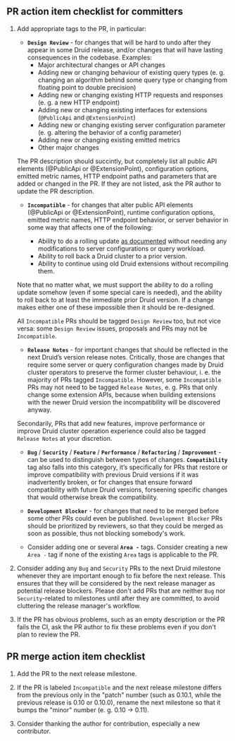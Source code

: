 <!--
  ~ Licensed to the Apache Software Foundation (ASF) under one
  ~ or more contributor license agreements.  See the NOTICE file
  ~ distributed with this work for additional information
  ~ regarding copyright ownership.  The ASF licenses this file
  ~ to you under the Apache License, Version 2.0 (the
  ~ "License"); you may not use this file except in compliance
  ~ with the License.  You may obtain a copy of the License at
  ~
  ~   http://www.apache.org/licenses/LICENSE-2.0
  ~
  ~ Unless required by applicable law or agreed to in writing,
  ~ software distributed under the License is distributed on an
  ~ "AS IS" BASIS, WITHOUT WARRANTIES OR CONDITIONS OF ANY
  ~ KIND, either express or implied.  See the License for the
  ~ specific language governing permissions and limitations
  ~ under the License.
  -->

## PR action item checklist for committers

1. Add appropriate tags to the PR, in particular:

     - **`Design Review`** - for changes that will be hard to undo after they appear in some Druid release, and/or
     changes that will have lasting consequences in the codebase. Examples:
        - Major architectural changes or API changes
        - Adding new or changing behaviour of existing query types (e. g. changing an algorithm behind some query type
        or changing from floating point to double precision)
        - Adding new or changing existing HTTP requests and responses (e. g. a new HTTP endpoint)
        - Adding new or changing existing interfaces for extensions (`@PublicApi` and `@ExtensionPoint`)
        - Adding new or changing existing server configuration parameter (e. g. altering the behavior of a config
        parameter)
        - Adding new or changing existing emitted metrics
        - Other major changes

     The PR description should succintly, but completely list all public API elements (@PublicApi or @ExtensionPoint),
     configuration options, emitted metric names, HTTP endpoint paths and parameters that are added or changed in the
     PR. If they are not listed, ask the PR author to update the PR description.

     - **`Incompatible`** - for changes that alter public API elements (@PublicApi or @ExtensionPoint), runtime
     configuration options, emitted metric names, HTTP endpoint behavior, or server behavior in some way that affects
     one of the following:

        - Ability to do a rolling update [as documented](http://druid.io/docs/latest/operations/rolling-updates.html)
        without needing any modifications to server configurations or query workload.
        - Ability to roll back a Druid cluster to a prior version.
        - Ability to continue using old Druid extensions without recompiling them.

     Note that no matter what, we must support the ability to do a rolling update somehow (even if some special care is
     needed), and the ability to roll back to at least the immediate prior Druid version. If a change makes either one
     of these impossible then it should be re-designed.

     All `Incompatible` PRs should be tagged `Design Review` too, but not vice versa: some `Design Review` issues,
     proposals and PRs may not be `Incompatible`.

     - **`Release Notes`** - for important changes that should be reflected in the next Druid’s version release notes.
     Critically, those are changes that require some server or query configuration changes made by Druid cluster
     operators to preserve the former cluster behaviour, i. e. the majority of PRs tagged `Incompatible`. However, some
     `Incompatible` PRs may not need to be tagged `Release Notes`, e. g. PRs that only change some extension APIs,
     because when building extensions with the newer Druid version the incompatibility will be discovered anyway.

     Secondarily, PRs that add new features, improve performance or improve Druid cluster operation experience could
     also be tagged `Release Notes` at your discretion.

     - **`Bug`** / **`Security`** / **`Feature`** / **`Performance`** / **`Refactoring`** / **`Improvement`** - can be
     used to distinguish between types of changes. **`Compatibility`** tag also falls into this category, it’s
     specifically for PRs that restore or improve compatibility with previous Druid versions if it was inadvertently
     broken, or for changes that ensure forward compatibility with future Druid versions, forseening specific changes
     that would otherwise break the compatibility.

     - **`Development Blocker`** - for changes that need to be merged before some other PRs could even be published.
     `Development Blocker` PRs should be prioritized by reviewers, so that they could be merged as soon as possible,
     thus not blocking somebody's work.

     - Consider adding one or several **`Area -`** tags. Consider creating a new `Area -` tag if none of the existing
     `Area` tags is applicable to the PR.

2. Consider adding any `Bug` and `Security` PRs to the next Druid milestone whenever they are important enough to fix
before the next release. This ensures that they will be considered by the next release manager as potential release
blockers. Please don't add PRs that are neither `Bug` nor `Security`-related to milestones until after they are
committed, to avoid cluttering the release manager's workflow.

3. If the PR has obvious problems, such as an empty description or the PR fails the CI, ask the PR author to fix these
problems even if you don't plan to review the PR.

## PR merge action item checklist

1. Add the PR to the next release milestone.

2. If the PR is labeled `Incompatible` and the next release milestone differs from the previous only in the "patch"
number (such as 0.10.1, while the previous release is 0.10 or 0.10.0), rename the next milestone so that it bumps the
"minor" number (e. g. 0.10 -> 0.11).

3. Consider thanking the author for contribution, especially a new contributor.